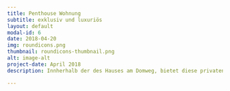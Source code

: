 ```yaml
---
title: Penthouse Wohnung
subtitle: exklusiv und luxuriös
layout: default
modal-id: 6
date: 2018-04-20
img: roundicons.png
thumbnail: roundicons-thumbnail.png
alt: image-alt
project-date: April 2018
description: Innherhalb der des Hauses am Domweg, bietet diese privaten Wohnung höchsten Wohnkomfort und modernes Design. Die großzügig geschnittenen Wohnräume bestechen durch ihre hochwertige Ausstattung und einladende Atmosphäre. Hier genießen die Bewohner ein exklusives Lebensgefühl in der begehrten Lage.

---
```

